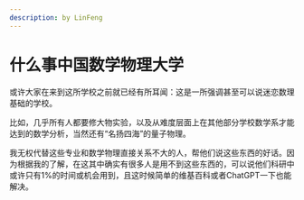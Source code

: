 ```yaml
---
description: by LinFeng
---
```


# 什么事中国数学物理大学

或许大家在来到这所学校之前就已经有所耳闻：这是一所强调甚至可以说迷恋数理基础的学校。

比如，几乎所有人都要修大物实验，以及从难度层面上在其他部分学校数学系才能达到的数学分析，当然还有“名扬四海”的量子物理。

我无权代替这些专业和数学物理直接关系不大的人，帮他们说这些东西的好话。因为根据我的了解，在这其中确实有很多人是用不到这些东西的，可以说他们科研中或许只有1%的时间或机会用到，且这时候简单的维基百科或者ChatGPT一下也能解决。
